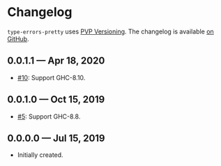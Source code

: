 # Changelog

`type-errors-pretty` uses [PVP Versioning][1].
The changelog is available [on GitHub][2].

## 0.0.1.1 — Apr 18, 2020

* [#10](https://github.com/chshersh/type-errors-pretty/issues/10):
  Support GHC-8.10.

## 0.0.1.0 — Oct 15, 2019

* [#5](https://github.com/chshersh/type-errors-pretty/pull/5):
  Support GHC-8.8.

## 0.0.0.0 — Jul 15, 2019

* Initially created.

[1]: https://pvp.haskell.org
[2]: https://github.com/kowainik/type-errors-pretty/releases
